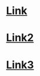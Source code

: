 
# [Link](https://github.com/topics/deepweb-links)
# [Link2](https://github.com/Micro0x00/Dark-Web-Full-Guide)
# [Link3](https://github.com/darknet-book/tor-guide)



